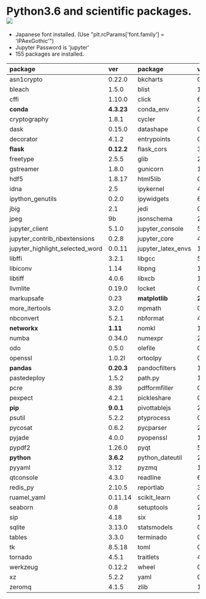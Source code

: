 Python3.6 and scientific packages. [![](https://badge.imagelayers.io/tsutomu7/scientific-python:latest.svg)](https://imagelayers.io/?images=tsutomu7/scientific-python:latest)
======

- Japanese font installed. (Use "plt.rcParams['font.family'] = 'IPAexGothic'")
- Jupyter Password is 'jupyter'
- 155 packages are installed.

package|ver|package|ver|package|ver
:--|:--|:--|:--|:--|:--
asn1crypto|0.22.0|bkcharts|0.2|blaze|0.10.1
bleach|1.5.0|blist|1.3.6|bokeh|0.12.6
cffi|1.10.0|click|6.7|cloudpickle|0.2.2
**conda**|**4.3.23**|conda_env|2.6.0|coverage|4.4.1
cryptography|1.8.1|cycler|0.10.0|cytoolz|0.8.2
dask|0.15.0|datashape|0.5.4|dbus|1.10.20
decorator|4.1.2|entrypoints|0.2.3|expat|2.1.0
**flask**|**0.12.2**|flask_cors|3.0.2|fontconfig|2.12.1
freetype|2.5.5|glib|2.50.2|gst_plugins_base|1.8.0
gstreamer|1.8.0|gunicorn|19.1.0|h5py|2.7.0
hdf5|1.8.17|html5lib|0.999|icu|54.1
idna|2.5|ipykernel|4.6.1|**ipython**|**6.1.0**
ipython_genutils|0.2.0|ipywidgets|6.0.0|itsdangerous|0.24
jbig|2.1|jedi|0.10.2|jinja2|2.9.6
jpeg|9b|jsonschema|2.6.0|**jupyter**|**1.0.0**
jupyter_client|5.1.0|jupyter_console|5.1.0|jupyter_contrib_core|0.3.1
jupyter_contrib_nbextensions|0.2.8|jupyter_core|4.3.0|jupyter_dashboards|0.7.0
jupyter_highlight_selected_word|0.0.11|jupyter_latex_envs|1.3.8.2|jupyter_nbextensions_configurator|0.2.5
libffi|3.2.1|libgcc|5.2.0|libgfortran|3.0.0
libiconv|1.14|libpng|1.6.27|libsodium|1.0.10
libtiff|4.0.6|libxcb|1.12|libxml2|2.9.4
llvmlite|0.19.0|locket|0.2.0|markdown|2.6.8
markupsafe|0.23|**matplotlib**|**2.0.2**|mistune|0.7.4
more_itertools|3.2.0|mpmath|0.19|multipledispatch|0.4.9
nbconvert|5.2.1|nbformat|4.3.0|ncurses|5.9
**networkx**|**1.11**|nomkl|1.0|notebook|5.0.0
numba|0.34.0|numexpr|2.6.2|**numpy**|**1.13.1**
odo|0.5.0|olefile|0.44|openblas|0.2.19
openssl|1.0.2l|ortoolpy|0.1.45|packaging|16.8
**pandas**|**0.20.3**|pandocfilters|1.4.1|partd|0.3.8
pastedeploy|1.5.2|path.py|10.3.1|patsy|0.4.1
pcre|8.39|pdfformfiller|0.4|pdfrw|0.3
pexpect|4.2.1|pickleshare|0.7.4|pillow|4.2.1
**pip**|**9.0.1**|pivottablejs|2.7.0|prompt_toolkit|1.0.14
psutil|5.2.2|ptyprocess|0.5.2|**pulp**|**1.6.7**
pycosat|0.6.2|pycparser|2.18|pygments|2.2.0
pyjade|4.0.0|pyopenssl|17.0.0|pyparsing|2.2.0
pypdf2|1.26.0|pyqt|5.6.0|pytables|3.3.0
**python**|**3.6.2**|python_dateutil|2.6.1|pytz|2017.2
pyyaml|3.12|pyzmq|16.0.2|qt|5.6.2
qtconsole|4.3.0|readline|6.2|redis|3.2.0
redis_py|2.10.5|reportlab|3.4.0|requests|2.14.2
ruamel_yaml|0.11.14|scikit_learn|0.18.2|**scipy**|**0.19.1**
seaborn|0.8|setuptools|27.2.0|simplegeneric|0.8.1
sip|4.18|six|1.10.0|sqlalchemy|1.1.11
sqlite|3.13.0|statsmodels|0.8.0|**sympy**|**1.1.1**
tables|3.3.0|terminado|0.6|testpath|0.3.1
tk|8.5.18|toml|0.9.2|toolz|0.8.2
tornado|4.5.1|traitlets|4.3.2|wcwidth|0.1.7
werkzeug|0.12.2|wheel|0.29.0|widgetsnbextension|2.0.0
xz|5.2.2|yaml|0.1.6|yapf|0.16.3
zeromq|4.1.5|zlib|1.2.8|
